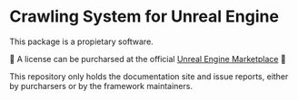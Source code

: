 # Crawling System for Unreal Engine

This package is a propietary software.

🎉 A license can be purcharsed at the official [Unreal Engine Marketplace](https://www.unrealengine.com/marketplace/en-US/product/crawling-system-prone) 🎉

This repository only holds the documentation site and issue reports, either by purcharsers or by the framework maintainers.


